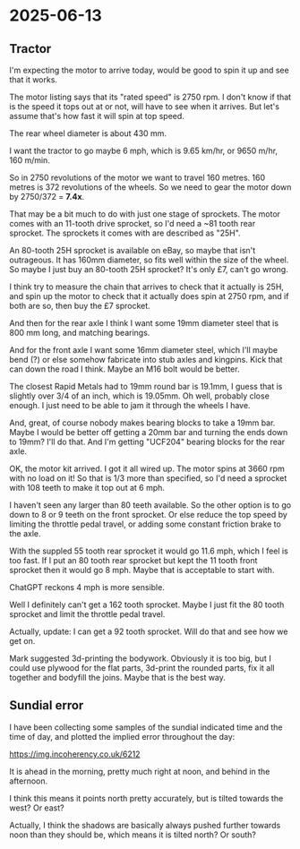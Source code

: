 # 2025-06-13

## Tractor

I'm expecting the motor to arrive today, would be good to spin it up
and see that it works.

The motor listing says that its "rated speed" is 2750 rpm. I don't know if
that is the speed it tops out at or not, will have to see when it arrives. But
let's assume that's how fast it will spin at top speed.

The rear wheel diameter is about 430 mm.

I want the tractor to go maybe 6 mph, which is 9.65 km/hr, or
9650 m/hr, 160 m/min.

So in 2750 revolutions of the motor we want to travel 160 metres.
160 metres is 372 revolutions of the wheels. So we need to gear the
motor down by 2750/372 = **7.4x**.

That may be a bit much to do with just one stage of sprockets. The motor
comes with an 11-tooth drive sprocket, so I'd need a ~81 tooth rear sprocket.
The sprockets it comes with are described as "25H".

An 80-tooth 25H sprocket is available on eBay, so maybe that isn't outrageous.
It has 160mm diameter, so fits well within the size of the wheel. So maybe I
just buy an 80-tooth 25H sprocket? It's only £7, can't go wrong.

I think try to measure the chain that arrives to check that it actually is
25H, and spin up the motor to check that it actually does spin at 2750 rpm,
and if both are so, then buy the £7 sprocket.

And then for the rear axle I think I want some 19mm diameter steel that is
800 mm long, and matching bearings.

And for the front axle I want some 16mm diameter steel, which I'll maybe
bend (?) or else somehow fabricate into stub axles and kingpins. Kick that can
down the road I think. Maybe an M16 bolt would be better.

The closest Rapid Metals had to 19mm round bar is 19.1mm, I guess that is
slightly over 3/4 of an inch, which is 19.05mm. Oh well, probably close enough.
I just need to be able to jam it through the wheels I have.

And, great, of course nobody makes bearing blocks to take a 19mm bar. Maybe
I would be better off getting a 20mm bar and turning the ends down to 19mm? I'll
do that. And I'm getting "UCF204" bearing blocks for the rear axle.

OK, the motor kit arrived. I got it all wired up. The motor spins at 3660 rpm
with no load on it! So that is 1/3 more than specified, so I'd need a sprocket
with 108 teeth to make it top out at 6 mph.

I haven't seen any larger than 80 teeth available. So the other option is to
go down to 8 or 9 teeth on the front sprocket. Or else reduce the top
speed by limiting the throttle
pedal travel, or adding some constant friction brake to the axle.

With the suppled 55 tooth rear sprocket it would go 11.6 mph, which I feel is
too fast. If I put an 80 tooth rear sprocket but kept the 11 tooth front
sprocket then it would go 8 mph. Maybe that is acceptable to start with.

ChatGPT reckons 4 mph is more sensible.

Well I definitely can't get a 162 tooth sprocket. Maybe I just fit the 80
tooth sprocket and limit the throttle pedal travel.

Actually, update: I can get a 92 tooth sprocket. Will do that and see how
we get on.

Mark suggested 3d-printing the bodywork. Obviously it is too big, but I could
use plywood for the flat parts, 3d-print the rounded parts, fix it all together
and bodyfill the joins. Maybe that is the best way.

## Sundial error

I have been collecting some samples of the sundial indicated time and the time of day, and plotted the implied error throughout the day:

https://img.incoherency.co.uk/6212

It is ahead in the morning, pretty much right at noon, and behind in the
afternoon.

I think this means it points north pretty accurately, but is tilted towards
the west? Or east?

Actually, I think the shadows are basically always pushed further towards noon
than they should be, which means it is tilted north? Or south?
